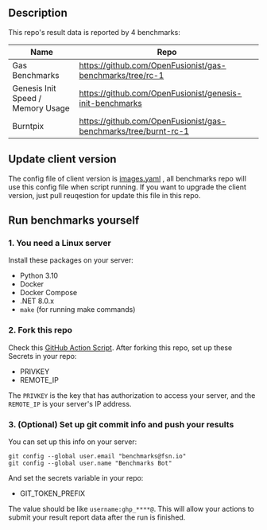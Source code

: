 ## Description

This repo's result data is reported by 4 benchmarks:

| Name | Repo |
| ---- | ---- |
| Gas Benchmarks | https://github.com/OpenFusionist/gas-benchmarks/tree/rc-1 |
| Genesis Init Speed / Memory Usage | https://github.com/OpenFusionist/genesis-init-benchmarks |
| Burntpix | https://github.com/OpenFusionist/gas-benchmarks/tree/burnt-rc-1 |

## Update client version

The config file of client version is [images.yaml](https://github.com/OpenFusionist/benchmarks-data-results/blob/main/images.yaml) , all benchmarks repo will use this config file when script running. If you want to upgrade the client version, just pull reuqestion for update this file in this repo.

## Run benchmarks yourself

### 1. You need a Linux server

Install these packages on your server:

- Python 3.10
- Docker
- Docker Compose
- .NET 8.0.x
- `make` (for running make commands)

### 2. Fork this repo

Check this [GitHub Action Script](https://github.com/OpenFusionist/benchmarks-data-results/blob/main/.github/workflows/run_all.yml). After forking this repo, set up these Secrets in your repo:

- PRIVKEY
- REMOTE_IP

The `PRIVKEY` is the key that has authorization to access your server, and the `REMOTE_IP` is your server's IP address.

### 3. (Optional) Set up git commit info and push your results

You can set up this info on your server:

```
git config --global user.email "benchmarks@fsn.io"
git config --global user.name "Benchmarks Bot"
```

And set the secrets variable in your repo:

- GIT_TOKEN_PREFIX

The value should be like `username:ghp_****@`. This will allow your actions to submit your result report data after the run is finished.


